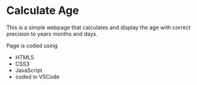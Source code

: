 # Calculate Age
This is a simple webpage that calculates and display the age with correct precision to years months and days.

Page is coded using

- HTML5
- CSS3
- JavaScript
- coded in VSCode
